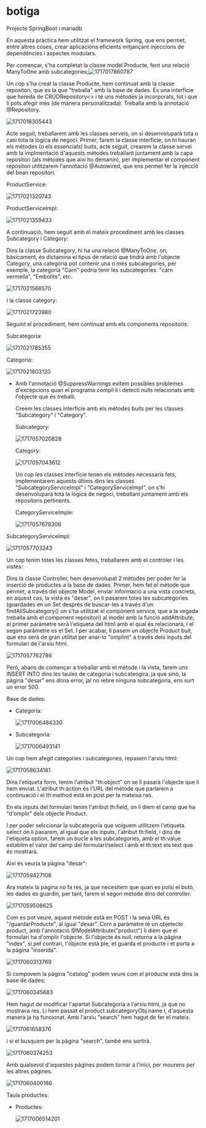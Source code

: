 # botiga

Projecte SpringBoot i mariadb

En aquesta pràctica hem utilitzat el framework Spring, que ens permet, entre altres coses, crear aplicacions eficients mitjançant injeccions de dependències i aspectes modulars.

Per començar, s'ha completat la classe model Producte, fent una relació ManyToOne amb subcategories;![1717017860787](image/README/1717017860787.png)

Un cop s'ha creat la classe Producte, hem continuat amb la classe repositori, que es la que "treballa" amb la base de dades. És una interfície que hereda de CRUDRepository<> i té uns mètodes ja incorporats, tot i que li pots afegir més (de manera personalitzada). Treballa amb la annotació @Repository.

![1717018305443](image/README/1717018305443.png)

Acte seguit, treballarem amb les classes serveis, on si desenvoluparà tota o casi tota la lògica de negoci. Primer, farem la classe interfície, on hi hauran els mètodes (o els essencials) buits, acte seguit, crearem la classe servei amb la implmentació d'aquests mètodes treballant juntament amb la capa repositori (als mètodes que així ho demanin), per implementar el component repositori utilitzarem l'annotació @Autowired, que ens permet fer la injecció del bean repositori.

ProductService:

![1717021320743](image/README/1717021320743.png)

ProductServiceImpl:

![1717021359433](image/README/1717021359433.png)

A continuació, hem seguit amb el mateix procediment amb les classes Subcategory i Category:

Dins la classe Subcategory, hi ha una relació @ManyToOne, on, bàsicament, és dictamina el tipus de relació que tindrà amb l'objecte Category, una categoria pot contenir una o més subcategories, per exemple, la categoria "Carn" podría tenir les subcategories: "carn vermella", "Embotits", etc.

![1717021566570](image/README/1717021566570.png)

I la classe category:

![1717021723980](image/README/1717021723980.png)

Seguint el procediment, hem continuat amb els components repositoris:

Subcategoria:

![1717021785355](image/README/1717021785355.png)

Categoria:

![1717021803120](image/README/1717021803120.png)

* Amb l'annotació @SuppressWarnings evitem possibles problemes d'excepcions quan el programa compil·li i detecti nulls relacionats amb l'objecte que és treballi.

  Creem les classes interfície amb els mètodes buits per les classes "Subcategory" i "Category".

  Subcategory:

  ![1717057020828](image/README/1717057020828.png)

  Category:

  ![1717057043612](image/README/1717057043612.png)

  Un cop les classes interfície tenen els mètodes necessaris fets, implementarem aquests últims dins les classes "SubcategoryServiceImpl" i "CategoryServiceImpl", on s'hi desenvoluparà tota la lògica de negoci, treballant juntament amb els repositoris pertinents.

  CategoryServiceImple:

  ![1717057678306](image/README/1717057678306.png)

SubcategoryServiceImpl:

![1717057703243](image/README/1717057703243.png)

Un cop tenim totes les classes fetes, treballarem amb el controler i les vistes:

Dins la classe Controller, hem desenvolupat 2 mètodes per poder fer la inserció de productes a la base de dades. Primer, hem fet el mètode que permet, a través del objecte Model, enviar informació a una vista concreta, en aquest cas, la vista és "desar", on li pasarem totes les subcategories (guardades en un Set després de buscar-les a través d'un findAllSubcategory() on s'ha utilitzat el component service, que a la vegada treballa amb el component repositori) al model amb la funció addAttribute, el primer paràmetre serà l'etiqueta del html amb el qual és relacionarà, i el segon paràmetre es el Set. I per acabar, li pasem un objecte Product buit, que ens serà de gran utilitat per anar-lo "omplint"  a través dels inputs del formulari de l'arxiu html.

![1717057762786](image/README/1717057762786.png)


Però, abans de començar a treballar amb el mètode i la vista, farem uns INSERT INTO dins les taules de categoria i subcateogira, ja que sinò, la pàgina "desar" ens dona error, jal no rebre ninguna subcategoria, ens surt un error 500.

Base de dades:

- Categoria:

  ![1717006484330](image/README/1717006484330.png)
- Subcategoria:

  ![1717006493141](image/README/1717006493141.png)

Un cop hem afegit categories i subcategories, repasem l'arxiu html:

![1717058634181](image/README/1717058634181.png)

Dins l'etiqueta form, tenim l'atribut "th:object" on se li pasarà l'objecte que li hem enviat. L'atribut th:action és l'URL del mètode que parlarem a continuació i el th:method està en post per la mateixa raò. 

En els inputs del formulari tenim l'atribut th:field, on li diem el camp que ha "d'omplir" dels objecte Product.

I per poder selccionar la subcategoria que volguem utilitzem l'etiqueta select on li pasarem, al igual que els inputs, l'atribut th:field, i dins de l'etiqueta option, farem un bucle a les subcategories, amb el th:value establim el valor del camp del formulari/select i amb el th:text  els text que és mostrarà.

Així és veuria la pàgina "desar":

![1717059427108](image/README/1717059427108.png)

Ara mateix la pàgina no fa res, ja que necesitem que quan es polsi el botó, les dades es guardin, per tant, farem el segon mètode dins del controller.

![1717059508625](image/README/1717059508625.png)

Com es pot veure, aquest mètode està en POST i la seva URL és "/guardarProducte", al igual "desar". Com a paràmetre té un objetecte product, amb l'annotació @ModelAttribute("product") li diem que el formulari ha d'omplir l'objecte. Si l'objecte és null, retorna a la pàgina "index", si pel contrari, l'objecte està ple, et guarda el producte i et porta a la pàgina "inserida".

![1717060313769](image/README/1717060313769.png)


Si compovem la pàgina "catalog" podem veure com el producte està dins la base de dades:

![1717060345683](image/README/1717060345683.png)

Hem hagut de modificar l'apartat Subcategoria a l'arxiu html, ja que no mostrava res. Li hem passat el product.subcategoryObj.name i, d'aquesta manera ja ha funcionat. Amb l'arxiu "search" hem hagut de fer el mateix.

![1717061658376](image/README/1717061658376.png)


i si el busquem per la pàgina "search", també ens sortirà.

![1717060374253](image/README/1717060374253.png)


Amb qualsevol d'aquestes pàgines podem tornar a l'inici, per mourens per les altres pàgines.

![1717060400186](image/README/1717060400186.png)


Taula productes:

- Productes:

  ![1717006514201](image/README/1717006514201.png)
